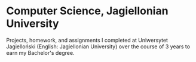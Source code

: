# Computer Science, Jagiellonian University

Projects, homework, and assignments I completed at Uniwersytet Jagielloński (English: Jagiellonian University) over the course of 3 years to earn my Bachelor's degree.
